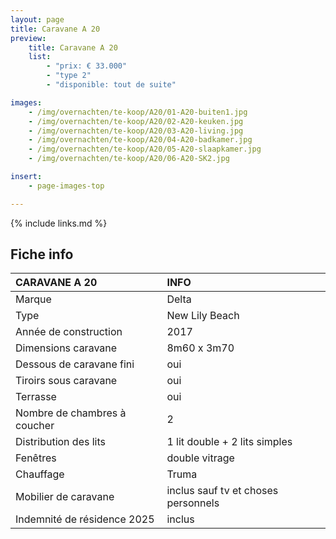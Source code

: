 ```yaml
---
layout: page
title: Caravane A 20
preview:
    title: Caravane A 20
    list:
        - "prix: € 33.000"
        - "type 2"
        - "disponible: tout de suite"

images:
    - /img/overnachten/te-koop/A20/01-A20-buiten1.jpg
    - /img/overnachten/te-koop/A20/02-A20-keuken.jpg
    - /img/overnachten/te-koop/A20/03-A20-living.jpg
    - /img/overnachten/te-koop/A20/04-A20-badkamer.jpg
    - /img/overnachten/te-koop/A20/05-A20-slaapkamer.jpg
    - /img/overnachten/te-koop/A20/06-A20-SK2.jpg

insert:
    - page-images-top

---
```


{% include links.md %}



## Fiche info

CARAVANE A 20               | INFO        |
:---------------------------|:------------|
Marque                      |Delta
Type                        |New Lily Beach
Année de construction       |2017
Dimensions caravane         |8m60 x 3m70
Dessous de caravane fini    |oui
Tiroirs sous caravane       |oui
Terrasse                    |oui
Nombre de chambres à coucher|2
Distribution des lits       |1 lit double + 2 lits simples
Fenêtres                    |double vitrage
Chauffage                   |Truma
Mobilier de caravane        |inclus sauf tv et choses personnels
Indemnité de résidence 2025 |inclus
